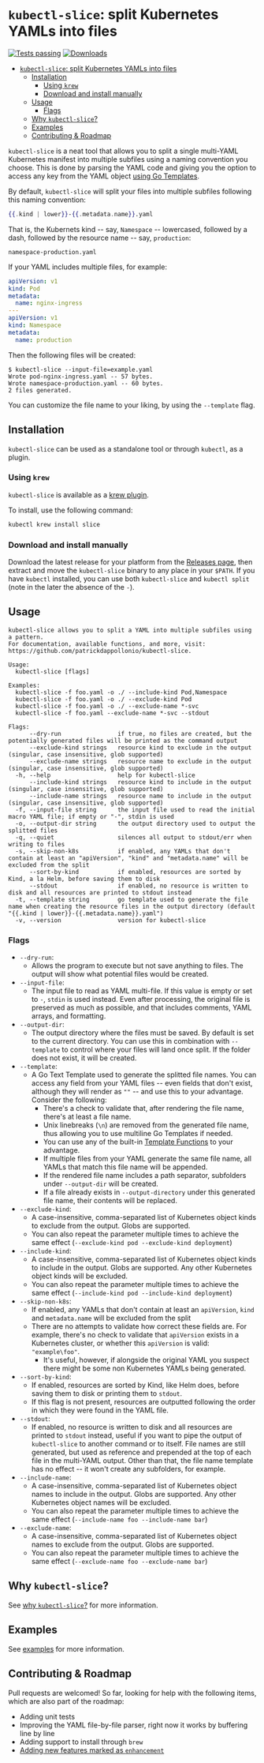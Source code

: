 # `kubectl-slice`: split Kubernetes YAMLs into files

[![Tests passing](https://img.shields.io/github/workflow/status/patrickdappollonio/kubectl-slice/Testing/master?logo=github&style=flat-square)](https://github.com/patrickdappollonio/kubectl-slice/actions)
[![Downloads](https://img.shields.io/github/downloads/patrickdappollonio/kubectl-slice/total?color=blue&logo=github&style=flat-square)](https://github.com/patrickdappollonio/kubectl-slice/releases)

- [`kubectl-slice`: split Kubernetes YAMLs into files](#kubectl-slice-split-kubernetes-yamls-into-files)
  - [Installation](#installation)
    - [Using `krew`](#using-krew)
    - [Download and install manually](#download-and-install-manually)
  - [Usage](#usage)
    - [Flags](#flags)
  - [Why `kubectl-slice`?](#why-kubectl-slice)
  - [Examples](#examples)
  - [Contributing & Roadmap](#contributing--roadmap)

`kubectl-slice` is a neat tool that allows you to split a single multi-YAML Kubernetes manifest into multiple subfiles using a naming convention you choose. This is done by parsing the YAML code and giving you the option to access any key from the YAML object [using Go Templates](https://pkg.go.dev/text/template).

By default, `kubectl-slice` will split your files into multiple subfiles following this naming convention:

```handlebars
{{.kind | lower}}-{{.metadata.name}}.yaml
```

That is, the Kubernets kind -- say, `Namespace` -- lowercased, followed by a dash, followed by the resource name -- say, `production`:

```text
namespace-production.yaml
```

If your YAML includes multiple files, for example:

```yaml
apiVersion: v1
kind: Pod
metadata:
  name: nginx-ingress
---
apiVersion: v1
kind: Namespace
metadata:
  name: production
```

Then the following files will be created:

```text
$ kubectl-slice --input-file=example.yaml
Wrote pod-nginx-ingress.yaml -- 57 bytes.
Wrote namespace-production.yaml -- 60 bytes.
2 files generated.
```

You can customize the file name to your liking, by using the `--template` flag.

## Installation

`kubectl-slice` can be used as a standalone tool or through `kubectl`, as a plugin.

### Using `krew`

`kubectl-slice` is available as a [krew plugin](https://krew.sigs.k8s.io/docs/user-guide/installing-plugins/).

To install, use the following command:

```bash
kubectl krew install slice
```

### Download and install manually

Download the latest release for your platform from the [Releases page](https://github.com/patrickdappollonio/kubectl-slice/releases), then extract and move the `kubectl-slice` binary to any place in your `$PATH`. If you have `kubectl` installed, you can use both `kubectl-slice` and `kubectl split` (note in the later the absence of the `-`).

## Usage

```text
kubectl-slice allows you to split a YAML into multiple subfiles using a pattern.
For documentation, available functions, and more, visit: https://github.com/patrickdappollonio/kubectl-slice.

Usage:
  kubectl-slice [flags]

Examples:
  kubectl-slice -f foo.yaml -o ./ --include-kind Pod,Namespace
  kubectl-slice -f foo.yaml -o ./ --exclude-kind Pod
  kubectl-slice -f foo.yaml -o ./ --exclude-name *-svc
  kubectl-slice -f foo.yaml --exclude-name *-svc --stdout

Flags:
      --dry-run                if true, no files are created, but the potentially generated files will be printed as the command output
      --exclude-kind strings   resource kind to exclude in the output (singular, case insensitive, glob supported)
      --exclude-name strings   resource name to exclude in the output (singular, case insensitive, glob supported)
  -h, --help                   help for kubectl-slice
      --include-kind strings   resource kind to include in the output (singular, case insensitive, glob supported)
      --include-name strings   resource name to include in the output (singular, case insensitive, glob supported)
  -f, --input-file string      the input file used to read the initial macro YAML file; if empty or "-", stdin is used
  -o, --output-dir string      the output directory used to output the splitted files
  -q, --quiet                  silences all output to stdout/err when writing to files
  -s, --skip-non-k8s           if enabled, any YAMLs that don't contain at least an "apiVersion", "kind" and "metadata.name" will be excluded from the split
      --sort-by-kind           if enabled, resources are sorted by Kind, a la Helm, before saving them to disk
      --stdout                 if enabled, no resource is written to disk and all resources are printed to stdout instead
  -t, --template string        go template used to generate the file name when creating the resource files in the output directory (default "{{.kind | lower}}-{{.metadata.name}}.yaml")
  -v, --version                version for kubectl-slice
```

### Flags

* `--dry-run`:
  * Allows the program to execute but not save anything to files. The output will show what potential files would be created.
* `--input-file`:
  * The input file to read as YAML multi-file. If this value is empty or set to `-`, `stdin` is used instead. Even after processing, the original file is preserved as much as possible, and that includes comments, YAML arrays, and formatting.
* `--output-dir`:
  * The output directory where the files must be saved. By default is set to the current directory. You can use this in combination with `--template` to control where your files will land once split. If the folder does not exist, it will be created.
* `--template`:
  * A Go Text Template used to generate the splitted file names. You can access any field from your YAML files -- even fields that don't exist, although they will render as `""` -- and use this to your advantage. Consider the following:
    * There's a check to validate that, after rendering the file name, there's at least a file name.
    * Unix linebreaks (`\n`) are removed from the generated file name, thus allowing you to use multiline Go Templates if needed.
    * You can use any of the built-in [Template Functions](docs/template_functions.md#template-functions) to your advantage.
    * If multiple files from your YAML generate the same file name, all YAMLs that match this file name will be appended.
    * If the rendered file name includes a path separator, subfolders under `--output-dir` will be created.
    * If a file already exists in `--output-directory` under this generated file name, their contents will be replaced.
* `--exclude-kind`:
  * A case-insensitive, comma-separated list of Kubernetes object kinds to exclude from the output. Globs are supported.
  * You can also repeat the parameter multiple times to achieve the same effect (`--exclude-kind pod --exclude-kind deployment`)
* `--include-kind`:
  * A case-insensitive, comma-separated list of Kubernetes object kinds to include in the output. Globs are supported. Any other Kubernetes object kinds will be excluded.
  * You can also repeat the parameter multiple times to achieve the same effect (`--include-kind pod --include-kind deployment`)
* `--skip-non-k8s`:
  * If enabled, any YAMLs that don't contain at least an `apiVersion`, `kind` and `metadata.name` will be excluded from the split
  * There are no attempts to validate how correct these fields are. For example, there's no check to validate that `apiVersion` exists in a Kubernetes cluster, or whether this `apiVersion` is valid: `"example\foo"`.
    * It's useful, however, if alongside the original YAML you suspect there might be some non Kubernetes YAMLs being generated.
* `--sort-by-kind`:
  * If enabled, resources are sorted by Kind, like Helm does, before saving them to disk or printing them to `stdout`.
  * If this flag is not present, resources are outputted following the order in which they were found in the YAML file.
* `--stdout`:
  * If enabled, no resource is written to disk and all resources are printed to `stdout` instead, useful if you want to pipe the output of `kubectl-slice` to another command or to itself. File names are still generated, but used as reference and prepended at the top of each file in the multi-YAML output. Other than that, the file name template has no effect -- it won't create any subfolders, for example.
* `--include-name`:
  * A case-insensitive, comma-separated list of Kubernetes object names to include in the output. Globs are supported. Any other Kubernetes object names will be excluded.
  * You can also repeat the parameter multiple times to achieve the same effect (`--include-name foo --include-name bar`)
* `--exclude-name`:
  * A case-insensitive, comma-separated list of Kubernetes object names to exclude from the output. Globs are supported.
  * You can also repeat the parameter multiple times to achieve the same effect (`--exclude-name foo --exclude-name bar`)

## Why `kubectl-slice`?

See [why `kubectl-slice`?](docs/why.md) for more information.

## Examples

See [examples](docs/examples.md) for more information.

## Contributing & Roadmap

Pull requests are welcomed! So far, looking for help with the following items, which are also part of the roadmap:

* Adding unit tests
* Improving the YAML file-by-file parser, right now it works by buffering line by line
* Adding support to install through `brew`
* [Adding new features marked as `enhancement`](//github.com/patrickdappollonio/kubectl-slice/issues?q=is%3Aissue+is%3Aopen+label%3Aenhancement)

